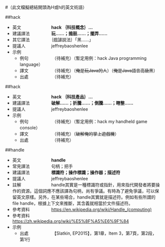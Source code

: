 #（此文檔擬總結開頭為H或h的英文術語）

##hack

* 英文　　　　　　　**hack ｛科技概念｝...**
* 建議譯法　　　　　**玩……；搗鼓……；擺弄……**
* 其它譯法　　　　　｛戲謔說法｝「黑……」
* 提議人　　　　　　jeffreybaoshenlee
* 示例
  * 例句　　　　　　（待補充）（暫定用例：hack Java programming language）
  * 譯文　　　　　　（待補充）（~~俺是玩Java的人~~）（~~俺是Java語言高級黑~~）
  * 出處　　　　　　（待補充）

##hack
* 英文　　　　　　　**hack ｛科技產品｝...**
* 建議譯法　　　　　**破解……；折騰……；倒騰……；瞎整……**
* 提議人　　　　　　jeffreybaoshenlee
* 示例
  * 例句　　　　　　（待補充）（暫定用例：hack my handheld game console）
  * 譯文　　　　　　（待補充）（~~破解俺的掌上遊戲機~~）
  * 出處　　　　　　（待補充）

##handle
* 英文　　　　　　　**handle**
* 常見譯法　　　　　句柄；把手
* 建議譯法　　　　　**標識符；操作標識；操作器；描述符**
* 提議人　　　　　　jeffreybaoshenlee
* 註解　　　　　　　handle其實是一種標識符或指針，用來指代開發者將要操作的資源。這個詞應不應該譯為句柄，尚有爭議。有時為了避免爭議，可以保留英文原樣。另外，在某些場合，handle其實就是描述符。例如有些所謂的file handle，根據上下文來推斷，其含義就相當於文件描述符。
* 參考資料　　　　　https://en.wikipedia.org/wiki/Handle_(computing)
* 參考資料　　　　　https://zh.wikipedia.org/wiki/%E5%8F%A5%E6%9F%84
* 示例
  * 出處　　　　　　【Slatkin, EP2015】，第1章，Item 3，第7頁，第2段，第1行

